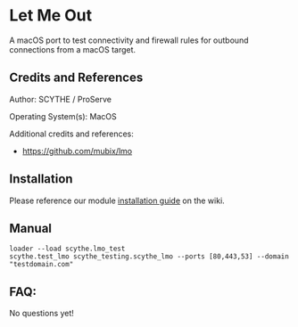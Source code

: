 # Let Me Out 

A macOS port to test connectivity and firewall rules for outbound connections from a macOS target. 

## Credits and References

Author: SCYTHE / ProServe

Operating System(s): MacOS

Additional credits and references:
* https://github.com/mubix/lmo

## Installation

Please reference our module [installation guide](https://github.com/scythe-io/community-modules/wiki) on the wiki.

##  Manual

```
loader --load scythe.lmo_test 
scythe.test_lmo scythe_testing.scythe_lmo --ports [80,443,53] --domain
"testdomain.com"
```

## FAQ:

No questions yet!
